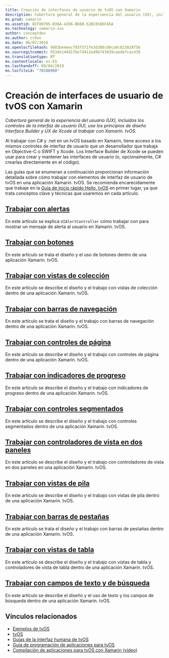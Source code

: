 ```yaml
---
title: Creación de interfaces de usuario de tvOS con Xamarin
description: Cobertura general de la experiencia del usuario (UX), incluidos los controles de la interfaz de usuario (IU), use los principios de diseño Interface Builder y UX de Xcode al trabajar con Xamarin. tvOS.
ms.prod: xamarin
ms.assetid: 8CF80705-B36A-42D6-B66B-52BC8586FA5A
ms.technology: xamarin-ios
author: conceptdev
ms.author: crdun
ms.date: 06/07/2016
ms.openlocfilehash: 9d83be4eec793f571fe3d308c80ca9c023828f56
ms.sourcegitcommit: 933de144d1fbe7d412e49b743839cae4bfcac439
ms.translationtype: MT
ms.contentlocale: es-ES
ms.lasthandoff: 09/04/2019
ms.locfileid: "70288908"
---
```

# <a name="building-tvos-user-interfaces-with-xamarin"></a>Creación de interfaces de usuario de tvOS con Xamarin

_Cobertura general de la experiencia del usuario (UX), incluidos los controles de la interfaz de usuario (IU), use los principios de diseño Interface Builder y UX de Xcode al trabajar con Xamarin. tvOS._

Al trabajar con C# y .net en un tvOS basado en Xamarin, tiene acceso a los mismos controles de interfaz de usuario que un desarrollador que trabaja en Objective-C o SWIFT y Xcode. Los Interface Builder de Xcode se pueden usar para crear y mantener las interfaces de usuario (o, opcionalmente, C# crearlas directamente en el código).

Las guías que se enumeran a continuación proporcionan información detallada sobre cómo trabajar con elementos de interfaz de usuario de tvOS en una aplicación Xamarin. tvOS. Se recomienda encarecidamente que trabaje en la [Guía de inicio rápido Hello, tvOS](~/ios/tvos/get-started/hello-tvos.md) en primer lugar, ya que trata conceptos clave y técnicas que usaremos en cada artículo.

## <a name="working-with-alertsiostvosuser-interfacealertsmd"></a>[Trabajar con alertas](~/ios/tvos/user-interface/alerts.md)

En este artículo se explica `UIAlertController` cómo trabajar con para mostrar un mensaje de alerta al usuario en Xamarin. tvOS.

## <a name="working-with-buttonsiostvosuser-interfacebuttonsmd"></a>[Trabajar con botones](~/ios/tvos/user-interface/buttons.md)

En este artículo se trata el diseño y el uso de botones dentro de una aplicación Xamarin. tvOS.

## <a name="working-with-collection-viewsiostvosuser-interfacecollection-viewsmd"></a>[Trabajar con vistas de colección](~/ios/tvos/user-interface/collection-views.md)

En este artículo se describe el diseño y el trabajo con vistas de colección dentro de una aplicación Xamarin. tvOS.

## <a name="working-with-navigation-barsiostvosuser-interfacenavigation-barsmd"></a>[Trabajar con barras de navegación](~/ios/tvos/user-interface/navigation-bars.md)

En este artículo se trata el diseño y el trabajo con barras de navegación dentro de una aplicación Xamarin. tvOS.

## <a name="working-with-page-controlsiostvosuser-interfacepage-controlsmd"></a>[Trabajar con controles de página](~/ios/tvos/user-interface/page-controls.md)

En este artículo se describe el diseño y el trabajo con controles de página dentro de una aplicación Xamarin. tvOS.

## <a name="working-with-progress-indicatorsiostvosuser-interfaceprogress-indicatorsmd"></a>[Trabajar con indicadores de progreso](~/ios/tvos/user-interface/progress-indicators.md)

En este artículo se describe el diseño y el trabajo con indicadores de progreso dentro de una aplicación Xamarin. tvOS.

## <a name="working-with-segmented-controlsiostvosuser-interfacesegmented-controlsmd"></a>[Trabajar con controles segmentados](~/ios/tvos/user-interface/segmented-controls.md)

En este artículo se describe el diseño y el trabajo con controles segmentados dentro de una aplicación Xamarin. tvOS.

## <a name="working-with-split-view-controllersiostvosuser-interfacesplit-viewsmd"></a>[Trabajar con controladores de vista en dos paneles](~/ios/tvos/user-interface/split-views.md)

En este artículo se describe el diseño y el trabajo con controladores de vista en dos paneles en una aplicación Xamarin. tvOS.

## <a name="working-with-stack-viewsiostvosuser-interfacestacked-viewsmd"></a>[Trabajar con vistas de pila](~/ios/tvos/user-interface/stacked-views.md)

En este artículo se describe el diseño y el trabajo con vistas de pila dentro de una aplicación Xamarin. tvOS.

## <a name="working-with-tab-barsiostvosuser-interfacetab-barsmd"></a>[Trabajar con barras de pestañas](~/ios/tvos/user-interface/tab-bars.md)

En este artículo se trata el diseño y el trabajo con barras de pestañas dentro de una aplicación Xamarin. tvOS.

## <a name="working-with-table-viewsiostvosuser-interfacetable-viewsmd"></a>[Trabajar con vistas de tabla](~/ios/tvos/user-interface/table-views.md)

En este artículo se describe el diseño y el trabajo con vistas de tabla y controladores de vista de tabla dentro de una aplicación Xamarin. tvOS.

## <a name="working-with-text-and-search-fieldsiostvosuser-interfacetext-fields-and-searchmd"></a>[Trabajar con campos de texto y de búsqueda](~/ios/tvos/user-interface/text-fields-and-search.md)

En este artículo se describe el diseño y el uso de texto y los campos de búsqueda dentro de una aplicación Xamarin. tvOS.



## <a name="related-links"></a>Vínculos relacionados

- [Ejemplos de tvOS](https://docs.microsoft.com/samples/browse/?products=xamarin&term=Xamarin.iOS+tvOS)
- [tvOS](https://developer.apple.com/tvos/)
- [Guías de la interfaz humana de tvOS](https://developer.apple.com/tvos/human-interface-guidelines/)
- [Guía de programación de aplicaciones para tvOS](https://developer.apple.com/library/prerelease/tvos/documentation/General/Conceptual/AppleTV_PG/)
- [Compilación de aplicaciones para tvOS con Xamarin (vídeo)](https://university.xamarin.com/lightninglectures/tvos-with-xamarin)
